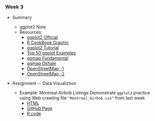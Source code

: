 ### Week 3

* Summary
    + ggplot2 Note
    + Resources:
        + [ggplot2 Official](https://ggplot2.tidyverse.org/index.html)
        + [R CookBook Graphic](http://www.cookbook-r.com/Graphs/)
        + [ggplot2 Tutorial](http://r-statistics.co/ggplot2-Tutorial-With-R.html)
        + [Top 50 ggplot Examples](http://r-statistics.co/Top50-Ggplot2-Visualizations-MasterList-R-Code.html)
        + [ggmap Fundamental](https://blog.gtwang.org/r/r-ggmap-package-spatial-data-visualization/)
        + [ggmap Dkhale](https://github.com/dkahle/ggmap)
        + [OpenStreetMap -1](https://medium.com/siansiansu/create-openstreetmap-in-r-2e15092c69b9)
        + [OpenStreetMap -2](https://www.linkedin.com/pulse/plot-over-openstreetmap-ggplot2-abel-tortosa-andreu)


* Assignment -- Data Visualiztion
    * Example: Montreal Airbnb Listings
    Demonstrate `ggplot2` practice using Web crawling file ``"Montreal_Airbnb.csv"`` from last week
        * [HTML](https://graduatecrisis.github.io/CSX-Data-Science/wk3/hw3_ggplot/airbnb_ggplot.html)
        * [GitHub Page](https://graduatecrisis.github.io/CSX-Data-Science/wk3/hw3_ggplot/)
        * [R code](https://github.com/graduatecrisis/CSX-Data-Science/blob/master/wk3/hw3_ggplot/airbnb_ggplot.R)
    
